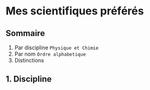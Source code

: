 # Mes scientifiques préférés

## Sommaire

1. Par discipline `Physique et Chimie`
2. Par nom `Ordre alphabetique` 
3. Distinctions

## 1. Discipline